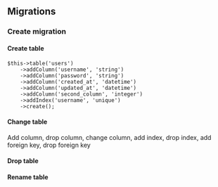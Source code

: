 ## Migrations

### Create migration


#### Create table

```
$this->table('users')
	->addColumn('username', 'string')
	->addColumn('password', 'string')
	->addColumn('created_at', 'datetime')
	->addColumn('updated_at', 'datetime')
	->addColumn('second_column', 'integer')
	->addIndex('username', 'unique')
	->create();
```

#### Change table
Add column, drop column, change column, add index, drop index, add foreign key, drop foreign key

#### Drop table

#### Rename table

